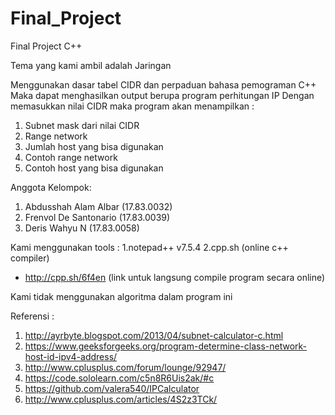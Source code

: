 # Final_Project
Final Project C++

Tema yang kami ambil adalah Jaringan

Menggunakan dasar tabel CIDR dan perpaduan bahasa pemograman C++ 
Maka dapat menghasilkan output berupa program perhitungan IP
Dengan memasukkan nilai CIDR maka program akan menampilkan :
1. Subnet mask dari nilai CIDR
2. Range network
3. Jumlah host yang bisa digunakan 
4. Contoh range network
5. Contoh host yang bisa digunakan

Anggota Kelompok:
1. Abdusshah Alam Albar (17.83.0032)
2. Frenvol De Santonario (17.83.0039)
3. Deris Wahyu N (17.83.0058)

Kami menggunakan tools :
1.notepad++ v7.5.4
2.cpp.sh (online c++ compiler)
  - http://cpp.sh/6f4en (link untuk langsung compile program secara online)

Kami tidak menggunakan algoritma dalam program ini

Referensi :
1. http://ayrbyte.blogspot.com/2013/04/subnet-calculator-c.html
2. https://www.geeksforgeeks.org/program-determine-class-network-host-id-ipv4-address/
3. http://www.cplusplus.com/forum/lounge/92947/
4. https://code.sololearn.com/c5n8R6Uis2ak/#c
5. https://github.com/valera540/IPCalculator
6. http://www.cplusplus.com/articles/4S2z3TCk/
